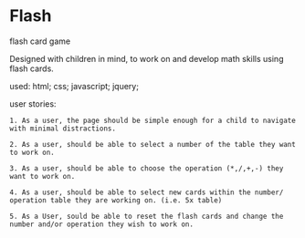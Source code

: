 # Flash
flash card game

Designed with children in mind, to work on and develop math skills using flash cards.


used:
  html;
  css;
  javascript;
  jquery;

  user stories:

    1. As a user, the page should be simple enough for a child to navigate with minimal distractions.

    2. As a user, should be able to select a number of the table they want to work on.

    3. As a user, should be able to choose the operation (*,/,+,-) they want to work on.

    4. As a user, should be able to select new cards within the number/ operation table they are working on. (i.e. 5x table)

    5. As a User, sould be able to reset the flash cards and change the number and/or operation they wish to work on.
